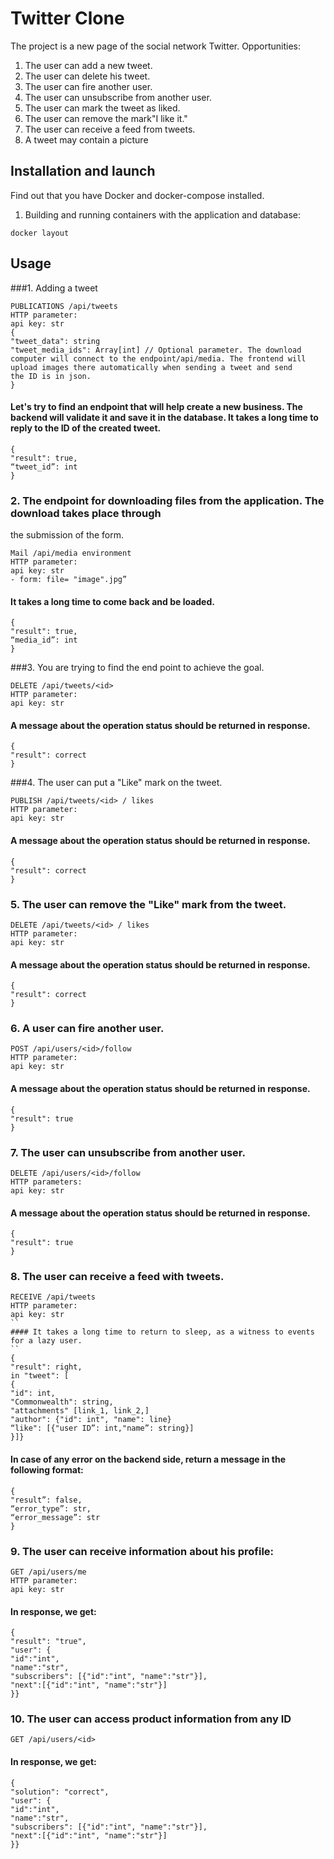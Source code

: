 # Twitter Clone

The project is a new page of the social network Twitter.
Opportunities:
1. The user can add a new tweet.
2. The user can delete his tweet.
3. The user can fire another user.
4. The user can unsubscribe from another user.
5. The user can mark the tweet as liked.
6. The user can remove the mark"I like it."
7. The user can receive a feed from tweets.
8. A tweet may contain a picture

## Installation and launch

Find out that you have Docker and docker-compose installed.



1. Building and running containers with the application and database:
```
docker layout
```
## Usage
###1. Adding a tweet
```
PUBLICATIONS /api/tweets
HTTP parameter:
api key: str
{
"tweet_data": string
"tweet_media_ids": Array[int] // Optional parameter. The download
computer will connect to the endpoint/api/media. The frontend will
upload images there automatically when sending a tweet and send
the ID is in json.
}
```

#### Let's try to find an endpoint that will help create a new business. The backend will validate it and save it in the database. It takes a long time to reply to the ID of the created tweet.
```
{
"result": true,
“tweet_id”: int
}
```

### 2. The endpoint for downloading files from the application. The download takes place through
the submission of the form.
```
Mail /api/media environment
HTTP parameter:
api key: str
- form: file= "image".jpg”
```
#### It takes a long time to come back and be loaded.
```
{
"result": true,
“media_id”: int
}
```

###3. You are trying to find the end point to achieve the goal.
```
DELETE /api/tweets/<id>
HTTP parameter:
api key: str
```
#### A message about the operation status should be returned in response.
```
{
"result": correct
}
```

###4. The user can put a "Like" mark on the tweet.
```
PUBLISH /api/tweets/<id> / likes
HTTP parameter:
api key: str
```
#### A message about the operation status should be returned in response.
```
{
"result": correct
}
```

### 5. The user can remove the "Like" mark from the tweet.
```
DELETE /api/tweets/<id> / likes
HTTP parameter:
api key: str
```
#### A message about the operation status should be returned in response.
```
{
"result": correct
}
```

### 6. A user can fire another user.
```
POST /api/users/<id>/follow
HTTP parameter:
api key: str
```
#### A message about the operation status should be returned in response.
```
{
"result": true
}
```
### 7. The user can unsubscribe from another user.
```
DELETE /api/users/<id>/follow
HTTP parameters:
api key: str
```
#### A message about the operation status should be returned in response.
```
{
"result": true
}
```
### 8. The user can receive a feed with tweets.
```
RECEIVE /api/tweets
HTTP parameter:
api key: str
``
#### It takes a long time to return to sleep, as a witness to events for a lazy user.
``
{
"result": right,
in "tweet": [
{
"id": int,
"Commonwealth": string,
"attachments" [link_1, link_2,]
"author": {"id": int", "name": line}
“like": [{"user ID”: int,"name”: string}]
}]}
```
#### In case of any error on the backend side, return a message in the following format:
```
{
"result”: false,
“error_type”: str,
“error_message”: str
}
```

### 9. The user can receive information about his profile:
```
GET /api/users/me
HTTP parameter:
api key: str
```
#### In response, we get:
```
{
"result": "true",
"user": {
"id":"int",
"name":"str",
"subscribers": [{"id":"int", "name":"str"}],
"next":[{"id":"int", "name":"str"}]
}}
```


### 10. The user can access product information from any ID
```
GET /api/users/<id>
```
#### In response, we get:
```
{
"solution": "correct",
"user": {
"id":"int",
"name":"str",
"subscribers": [{"id":"int", "name":"str"}],
"next":[{"id":"int", "name":"str"}]
}}
```